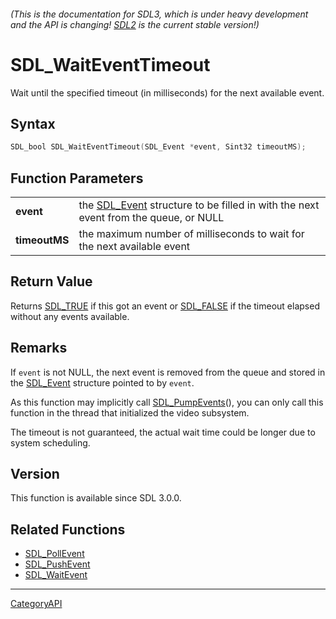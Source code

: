 ###### (This is the documentation for SDL3, which is under heavy development and the API is changing! [SDL2](https://wiki.libsdl.org/SDL2/) is the current stable version!)
# SDL_WaitEventTimeout

Wait until the specified timeout (in milliseconds) for the next available event.

## Syntax

```c
SDL_bool SDL_WaitEventTimeout(SDL_Event *event, Sint32 timeoutMS);

```

## Function Parameters

|                   |                                                                                                  |
| ----------------- | ------------------------------------------------------------------------------------------------ |
| **event**         | the [SDL_Event](SDL_Event) structure to be filled in with the next event from the queue, or NULL |
| **timeoutMS**     | the maximum number of milliseconds to wait for the next available event                          |

## Return Value

Returns [SDL_TRUE](SDL_TRUE) if this got an event or [SDL_FALSE](SDL_FALSE)
if the timeout elapsed without any events available.

## Remarks

If `event` is not NULL, the next event is removed from the queue and stored
in the [SDL_Event](SDL_Event) structure pointed to by `event`.

As this function may implicitly call [SDL_PumpEvents](SDL_PumpEvents)(),
you can only call this function in the thread that initialized the video
subsystem.

The timeout is not guaranteed, the actual wait time could be longer due to
system scheduling.

## Version

This function is available since SDL 3.0.0.

## Related Functions

* [SDL_PollEvent](SDL_PollEvent)
* [SDL_PushEvent](SDL_PushEvent)
* [SDL_WaitEvent](SDL_WaitEvent)

----
[CategoryAPI](CategoryAPI)

